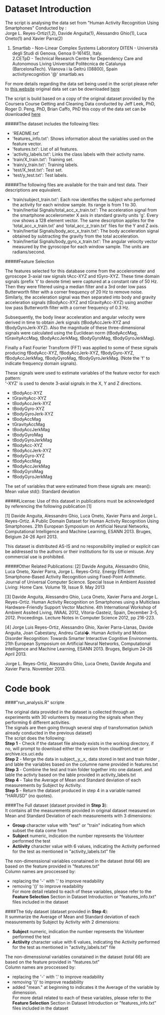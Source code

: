 
Dataset Introduction
====================

The script is analysing the data set from "Human Activity Recognition Using Smartphones"
Conducted by :<br>
Jorge L. Reyes-Ortiz(1,2), Davide Anguita(1), Alessandro Ghio(1), Luca Oneto(1) and Xavier Parra(2)<br>
1. Smartlab - Non-Linear Complex Systems Laboratory
DITEN - Università degli Studi di Genova, Genoa (I-16145), Italy. <br>
2.CETpD - Technical Research Centre for Dependency Care and Autonomous Living
Universitat Politècnica de Catalunya (BarcelonaTech). Vilanova i la Geltrú (08800), Spain<br>
activityrecognition '@' smartlab.ws

For more details regarding the data set being used in the script please refer to [this website](http://archive.ics.uci.edu/ml/datasets/Human+Activity+Recognition+Using+Smartphones)
original data set can be downloaded [here](http://archive.ics.uci.edu/ml/machine-learning-databases/00240/UCI%20HAR%20Dataset.zip)

The script is build based on a copy of the original dataset provided by the Coursera Course Getting and Cleaning Data conducted by Jeff Leek, PhD, Roger D. Peng, PhD, Brian Caffo, PhD
this copy of the data set can be downloaded [here](https://d396qusza40orc.cloudfront.net/getdata%2Fprojectfiles%2FUCI%20HAR%20Dataset.zip)


#####The dataset includes the following files:
- 'README.txt'
- 'features_info.txt': Shows information about the variables used on the feature vector.
- 'features.txt': List of all features.
- 'activity_labels.txt': Links the class labels with their activity name.
- 'train/X_train.txt': Training set.
- 'train/y_train.txt': Training labels.
- 'test/X_test.txt': Test set.
- 'test/y_test.txt': Test labels.

#####The following files are available for the train and test data. Their descriptions are equivalent. 
- 'train/subject_train.txt': Each row identifies the subject who performed the activity for each window sample. Its range is from 1 to 30. 
- 'train/Inertial Signals/total_acc_x_train.txt': The acceleration signal from the smartphone accelerometer X axis in standard gravity units 'g'. Every row shows a 128 element vector. The same description applies for the 'total_acc_x_train.txt' and 'total_acc_z_train.txt' files for the Y and Z axis. 
- 'train/Inertial Signals/body_acc_x_train.txt': The body acceleration signal obtained by subtracting the gravity from the total acceleration. 
- 'train/Inertial Signals/body_gyro_x_train.txt': The angular velocity vector measured by the gyroscope for each window sample. The units are radians/second. 


#####Feature Selection 

The features selected for this database come from the accelerometer and gyroscope 3-axial raw signals tAcc-XYZ and tGyro-XYZ. These time domain signals (prefix 't' to denote time) were captured at a constant rate of 50 Hz. Then they were filtered using a median filter and a 3rd order low pass Butterworth filter with a corner frequency of 20 Hz to remove noise. Similarly, the acceleration signal was then separated into body and gravity acceleration signals (tBodyAcc-XYZ and tGravityAcc-XYZ) using another low pass Butterworth filter with a corner frequency of 0.3 Hz. <br>

Subsequently, the body linear acceleration and angular velocity were derived in time to obtain Jerk signals (tBodyAccJerk-XYZ and tBodyGyroJerk-XYZ). Also the magnitude of these three-dimensional signals were calculated using the Euclidean norm (tBodyAccMag, tGravityAccMag, tBodyAccJerkMag, tBodyGyroMag, tBodyGyroJerkMag). <br>

Finally a Fast Fourier Transform (FFT) was applied to some of these signals producing fBodyAcc-XYZ, fBodyAccJerk-XYZ, fBodyGyro-XYZ, fBodyAccJerkMag, fBodyGyroMag, fBodyGyroJerkMag. (Note the 'f' to indicate frequency domain signals). <br>

These signals were used to estimate variables of the feature vector for each pattern:  
'-XYZ' is used to denote 3-axial signals in the X, Y and Z directions.<br>

-	tBodyAcc-XYZ
-	tGravityAcc-XYZ
-	tBodyAccJerk-XYZ
-	tBodyGyro-XYZ
-	tBodyGyroJerk-XYZ
-	tBodyAccMag
-	tGravityAccMag
-	tBodyAccJerkMag
-	tBodyGyroMag
-	tBodyGyroJerkMag
-	fBodyAcc-XYZ
-	fBodyAccJerk-XYZ
-	fBodyGyro-XYZ
-	fBodyAccMag
-	fBodyAccJerkMag
-	fBodyGyroMag
-	fBodyGyroJerkMag

The set of variables that were estimated from these signals are: 
mean(): Mean value
std(): Standard deviation

#####License:
Use of this dataset in publications must be acknowledged by referencing the following publication [1] 

[1] Davide Anguita, Alessandro Ghio, Luca Oneto, Xavier Parra and Jorge L. Reyes-Ortiz. A Public Domain Dataset for Human Activity Recognition Using Smartphones. 21th European Symposium on Artificial Neural Networks, Computational Intelligence and Machine Learning, ESANN 2013. Bruges, Belgium 24-26 April 2013. 

This dataset is distributed AS-IS and no responsibility implied or explicit can be addressed to the authors or their institutions for its use or misuse. Any commercial use is prohibited.

#####Other Related Publications:
[2] Davide Anguita, Alessandro Ghio, Luca Oneto, Xavier Parra, Jorge L. Reyes-Ortiz.  Energy Efficient Smartphone-Based Activity Recognition using Fixed-Point Arithmetic. Journal of Universal Computer Science. Special Issue in Ambient Assisted Living: Home Care.   Volume 19, Issue 9. May 2013

[3] Davide Anguita, Alessandro Ghio, Luca Oneto, Xavier Parra and Jorge L. Reyes-Ortiz. Human Activity Recognition on Smartphones using a Multiclass Hardware-Friendly Support Vector Machine. 4th International Workshop of Ambient Assited Living, IWAAL 2012, Vitoria-Gasteiz, Spain, December 3-5, 2012. Proceedings. Lecture Notes in Computer Science 2012, pp 216-223. 

[4] Jorge Luis Reyes-Ortiz, Alessandro Ghio, Xavier Parra-Llanas, Davide Anguita, Joan Cabestany, Andreu Catal�. Human Activity and Motion Disorder Recognition: Towards Smarter Interactive Cognitive Environments. 21th European Symposium on Artificial Neural Networks, Computational Intelligence and Machine Learning, ESANN 2013. Bruges, Belgium 24-26 April 2013.  

Jorge L. Reyes-Ortiz, Alessandro Ghio, Luca Oneto, Davide Anguita and Xavier Parra. November 2013.



Code book
====================

####"run_analysis.R" scripte

The original data provided in the dataset is collected through an experiments with 30 volunteers by measuring the signals when they performing 6 different activities.<br>
The signals are then going through several step of transformation (which already conducted in the previous dataset)<br>
The script does the following:<br>
**Step 1** - Check if the dataset file already exists in the working directory, if no, will prompt to download either the version from cloudfront.net or archive.ics.uci.edu<br>
**Step 2** - Merge the data in subject_,y_,x_ data stored in test and train folder , and lable the variables based on the columne name provided in features.txt<br>
**Step 3** - Combine the test and train folder together into one dataset. and lable the activty based on the lable provided in activity_labels.txt<br>
**Step 4** - Take the Average of Mean and Standard deviation of each measurements by Subject by Activity.<br>
**Step 5** - Return the dataset produced in step 4 in a variable named "HARUSD" (no quotes).<br> 


####The Full dataset (dataset provided in **Step 3**):<br>
It contains all the measurements provided in original dataset measured on Mean and Standard Deviation of each measurements with 3 dimensions:<br>
-	**Group**			character value with "test" or "train" indicating from which subset the data come from<br>
-	**Subject**			numeric, indication the number represents the Volunteer performed the test<br>
-	**Actiivity**		character value with 6 values, indicating the Activity performed for the test as mentioned in "activity_labels.txt" file<br>

The non-dimenssional variables conatained in the dataset (total 66) are based on the feature provided in "features.txt" <br>
Column names are proccessed by: 
-	replacing the '-' with '.'  to improve readability 
-	removing '()' to improve readability <br>
For more detail related to each of these variables, please refer to the **Feature Selection** Section in Dataset Introduction
or "features_info.txt" files included in the dataset<br>


####The tidy dataset (dataset provided in **Step 4**):<br>
It summarize the Average of Mean and Standard deviation of each measurements by Subject by Activity with 2 dimensions:<br>
-	**Subject**			numeric, indication the number represents the Volunteer performed the test<br>
-	**Actiivity**		character value with 6 values, indicating the Activity performed for the test as mentioned in "activity_labels.txt" file<br>


The non-dimenssional variables conatained in the dataset (total 66) are based on the feature provided in "features.txt"<br>
Column names are proccessed by: 
-	replacing the '-' with '.'  to improve readability 
-	removing '()' to improve readability 
-	added "mean." at beginning to indicates it the Average of the variable by dimenssion.<br>
For more detail related to each of these variables, please refer to the **Feature Selection** Section in Dataset Introduction
or "features_info.txt" files included in the dataset<br>
